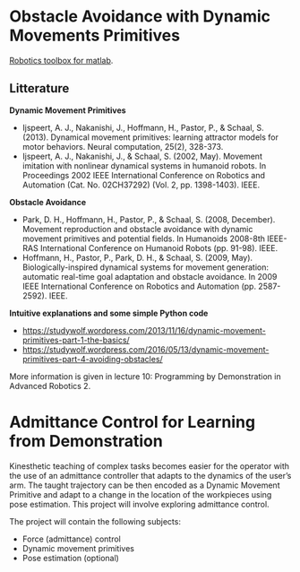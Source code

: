 # Obstacle Avoidance with Dynamic Movements Primitives

[Robotics toolbox for matlab](https://github.com/petercorke/robotics-toolbox-matlab.git).

## Litterature

**Dynamic Movement Primitives**

- Ijspeert, A. J., Nakanishi, J., Hoffmann, H., Pastor, P., & Schaal, S. (2013). Dynamical movement primitives: learning attractor models for motor behaviors. Neural computation, 25(2), 328-373.
- Ijspeert, A. J., Nakanishi, J., & Schaal, S. (2002, May). Movement imitation with nonlinear dynamical systems in humanoid robots. In Proceedings 2002 IEEE International Conference on Robotics and Automation (Cat. No. 02CH37292) (Vol. 2, pp. 1398-1403). IEEE.

**Obstacle Avoidance**

- Park, D. H., Hoffmann, H., Pastor, P., & Schaal, S. (2008, December). Movement reproduction and obstacle avoidance with dynamic movement primitives and potential fields. In Humanoids 2008-8th IEEE-RAS International Conference on Humanoid Robots (pp. 91-98). IEEE.
- Hoffmann, H., Pastor, P., Park, D. H., & Schaal, S. (2009, May). Biologically-inspired dynamical systems for movement generation: automatic real-time goal adaptation and obstacle avoidance. In 2009 IEEE International Conference on Robotics and Automation (pp. 2587-2592). IEEE.

**Intuitive explanations and some simple Python code**

- <https://studywolf.wordpress.com/2013/11/16/dynamic-movement-primitives-part-1-the-basics/>
- <https://studywolf.wordpress.com/2016/05/13/dynamic-movement-primitives-part-4-avoiding-obstacles/>

More information is given in lecture 10: Programming by Demonstration in Advanced Robotics 2.

# Admittance Control for Learning from Demonstration

Kinesthetic teaching of complex tasks becomes easier for the operator with the use of an
admittance controller that adapts to the dynamics of the user’s arm. The taught trajectory
can be then encoded as a Dynamic Movement Primitive and adapt to a change in the
location of the workpieces using pose estimation. This project will involve exploring
admittance control.

The project will contain the following subjects:
- Force (admittance) control
- Dynamic movement primitives
- Pose estimation (optional)
